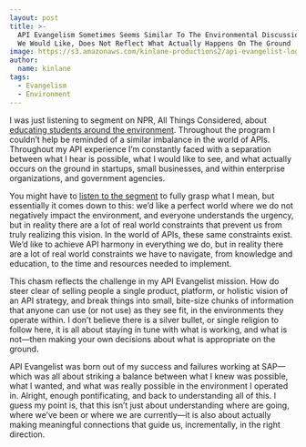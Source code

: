 ```yaml
---
layout: post
title: >-
  API Evangelism Sometimes Seems Similar To The Environmental Discussion - What
  We Would Like, Does Not Reflect What Actually Happens On The Ground
image: https://s3.amazonaws.com/kinlane-productions2/api-evangelist-logos/api-evangelist-butterfly-vertical.png
author:
  name: kinlane
tags:
  - Evangelism
  - Environment
---
```

I was just listening to segment on NPR, All Things Considered, about [educating students around the environment](http://www.npr.org/2015/02/16/386758778/science-standards-draw-climate-change-debate-back-into-wyo-classrooms). Throughout the program I couldn’t help be reminded of a similar imbalance in the world of APIs. Throughout my API experience I’m constantly faced with a separation between what I hear is possible, what I would like to see, and what actually occurs on the ground in startups, small businesses, and within enterprise organizations, and government agencies.

You might have to [listen to the segment](http://www.npr.org/2015/02/16/386758778/science-standards-draw-climate-change-debate-back-into-wyo-classrooms) to fully grasp what I mean, but essentially it comes down to this: we’d like a perfect world where we do not negatively impact the environment, and everyone understands the urgency, but in reality there are a lot of real world constraints that prevent us from truly realizing this vision. In the world of APIs, these same constraints exist. We’d like to achieve API harmony in everything we do, but in reality there are a lot of real world constraints we have to navigate, from knowledge and education, to the time and resources needed to implement.

This chasm reflects the challenge in my API Evangelist mission. How do steer clear of selling people a single product, platform, or holistic vision of an API strategy, and break things into small, bite-size chunks of information that anyone can use (or not use) as they see fit, in the environments they operate within. I don’t believe there is a silver bullet, or single religion to follow here, it is all about staying in tune with what is working, and what is not—then making your own decisions about what is appropriate on the ground.

API Evangelist was born out of my success and failures working at SAP—which was all about striking a balance between what I knew was possible, what I wanted, and what was really possible in the environment I operated in. Alright, enough pontificating, and back to understanding all of this. I guess my point is, that this isn’t just about understanding where are going, where we’ve been or where we are currently—it is also about actually making meaningful connections that guide us, incrementally, in the right direction.